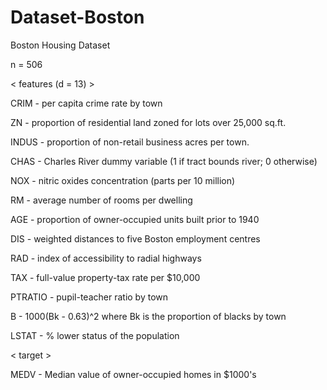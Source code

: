 # Dataset-Boston
Boston Housing Dataset

n = 506

< features (d = 13) >

CRIM     - per capita crime rate by town

ZN       - proportion of residential land zoned for lots over 25,000 sq.ft.

INDUS    - proportion of non-retail business acres per town.

CHAS     - Charles River dummy variable (1 if tract bounds river; 0 otherwise)

NOX      - nitric oxides concentration (parts per 10 million)

RM       - average number of rooms per dwelling

AGE      - proportion of owner-occupied units built prior to 1940

DIS      - weighted distances to five Boston employment centres

RAD      - index of accessibility to radial highways

TAX      - full-value property-tax rate per $10,000

PTRATIO  - pupil-teacher ratio by town

B        - 1000(Bk - 0.63)^2 where Bk is the proportion of blacks by town

LSTAT    - % lower status of the population

< target > 

MEDV     - Median value of owner-occupied homes in $1000's
